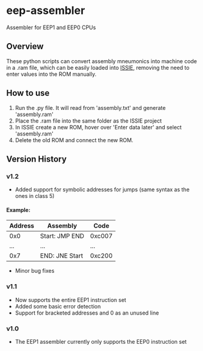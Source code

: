 # eep-assembler
Assembler for EEP1 and EEP0 CPUs

## Overview
These python scripts can convert assembly mneumonics into machine code in a .ram file, which can be easily loaded into [ISSIE](https://github.com/tomcl/issie), removing the need to enter values into the ROM manually.

## How to use
1. Run the .py file. It will read from 'assembly.txt' and generate 'assembly.ram'
2. Place the .ram file into the same folder as the ISSIE project
3. In ISSIE create a new ROM, hover over 'Enter data later' and select 'assembly.ram'
4. Delete the old ROM and connect the new ROM.

## Version History

### v1.2
* Added support for symbolic addresses for jumps (same syntax as the ones in class 5)
#### Example:
| Address | Assembly       | Code   |
| ------- | -------------- | ------ |
| 0x0     | Start: JMP END | 0xc007 |
| ...     | ...            |  ...   |
| 0x7     | END: JNE Start | 0xc200 |
* Minor bug fixes


### v1.1
* Now supports the entire EEP1 instruction set
* Added some basic error detection
* Support for bracketed addresses and 0 as an unused line
### v1.0
* The EEP1 assembler currently only supports the EEP0 instruction set
